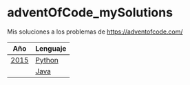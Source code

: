 # adventOfCode_mySolutions

Mis soluciones a los problemas de https://adventofcode.com/


| Año | Lenguaje |
| --- | ---------|
|[2015](adventOfCode_mySolutions/2015)| [Python](adventOfCode_mySolutions/2015/python)|
|                                      | [Java](adventOfCode_mySolutions/2015/java)|   




